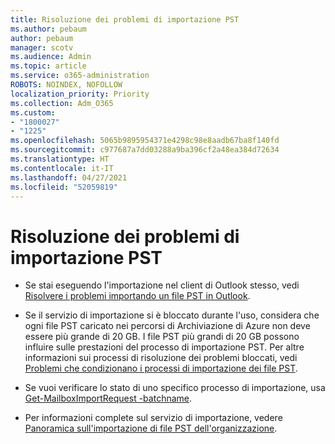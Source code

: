 ```yaml
---
title: Risoluzione dei problemi di importazione PST
ms.author: pebaum
author: pebaum
manager: scotv
ms.audience: Admin
ms.topic: article
ms.service: o365-administration
ROBOTS: NOINDEX, NOFOLLOW
localization_priority: Priority
ms.collection: Adm_O365
ms.custom:
- "1800027"
- "1225"
ms.openlocfilehash: 5065b9895954371e4298c98e8aadb67ba8f140fd
ms.sourcegitcommit: c977687a7dd03288a9ba396cf2a48ea384d72634
ms.translationtype: HT
ms.contentlocale: it-IT
ms.lasthandoff: 04/27/2021
ms.locfileid: "52059819"
---
```

# <a name="troubleshooting-pst-import-issues"></a>Risoluzione dei problemi di importazione PST

- Se stai eseguendo l'importazione nel client di Outlook stesso, vedi [Risolvere i problemi importando un file PST in Outlook](https://support.office.com/article/Fix-problems-importing-an-Outlook-pst-file-2d2e50dc-5c36-4ab2-ab50-f1be733b3d6e).

- Se il servizio di importazione si è bloccato durante l'uso, considera che ogni file PST caricato nei percorsi di Archiviazione di Azure non deve essere più grande di 20 GB. I file PST più grandi di 20 GB possono influire sulle prestazioni del processo di importazione PST. Per altre informazioni sui processi di risoluzione dei problemi bloccati, vedi [Problemi che condizionano i processi di importazione dei file PST](https://docs.microsoft.com/office365/troubleshoot/pst-import-service/issues-with-pst-import-job).

- Se vuoi verificare lo stato di uno specifico processo di importazione, usa [Get-MailboxImportRequest -batchname](https://docs.microsoft.com/powershell/module/exchange/mailboxes/get-mailboximportrequest).

- Per informazioni complete sul servizio di importazione, vedere [Panoramica sull'importazione di file PST dell'organizzazione](https://docs.microsoft.com/microsoft-365/compliance/importing-pst-files-to-office-365?view=o365-worldwide).
